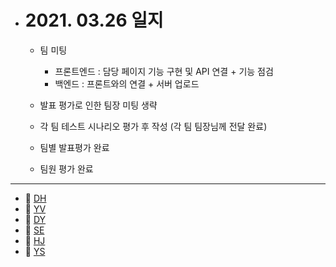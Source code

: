 - # 2021. 03.26 일지

  - 팀 미팅

    - 프론트엔드 : 담당 페이지 기능 구현 및 API 연결 + 기능 점검
    - 백엔드 :  프론트와의 연결 + 서버 업로드
  - 발표 평가로 인한 팀장 미팅 생략
  - 각 팀 테스트 시나리오 평가 후 작성 (각 팀 팀장님께 전달 완료)
  - 팀별 발표평가 완료
  - 팀원 평가 완료


-----

  * 🍟 [DH](./DH/20210326.md)
  * 🍔 [YV](./YV/20210326.md)
  * 🌭 [DY](./DY/20210326.md)
  * 🍳 [SE](./SE/20210326.md)
  * 🧀 [HJ](./HJ/20210326.md)
  * 🥪 [YS](./YS/20210326.md)